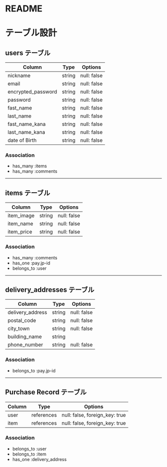 # README
# テーブル設計

## users テーブル

| Column             | Type   | Options     |
| ------------------ | ------ | ----------- |
| nickname           | string | null: false |
| email              | string | null: false |
| encrypted_password | string | null: false |
| password           | string | null: false |
|   fast_name        | string | null: false |
|   last_name        | string | null: false |
|   fast_name_kana   | string | null: false |
|   last_name_kana   | string | null: false |
|   date of Birth    | string | null: false |


### Association

- has_many :items
- has_many :comments
-------------------------------------------------------

## items テーブル <!-- 商品情報 -->

| Column       | Type   | Options     |
| ------------ | ------ | ----------- |
| item_image   | string | null: false |
| item_name    | string | null: false |
| item_price   | string | null: false |

### Association

- has_many :comments
- has_one  :pay.jp-id
- belongs_to :user
-------------------------------------------------------

## delivery_addresses テーブル　<!-- 配送先住所 -->

| Column              | Type       | Options                        |
| ------              | ---------- | ------------------------------ |
| delivery_address    | string     | null: false                    | <!-- 住所 -->
| postal_code         | string     | null: false                    | <!-- 郵便番号 -->
| city_town           | string     | null: false                    |<!-- 市区町村 --><!-- 都道府県はアクティブハッシュで -->
| building_name       | string     |                                | <!-- 番地 -->
| phone_number        | string     | null: false                    |<!-- 電話番号 -->

### Association

- belongs_to :pay.jp-id
-------------------------------------------------------

## Purchase Record テーブル <!-- 購入記録 -->

| Column       | Type       | Options                        |
| ------------ | ------     | -----------                    |
| user         | references | null: false, foreign_key: true |
| item         | references | null: false, foreign_key: true |

### Association
- belongs_to :user
- belongs_to :item
- has_one :delivery_address

